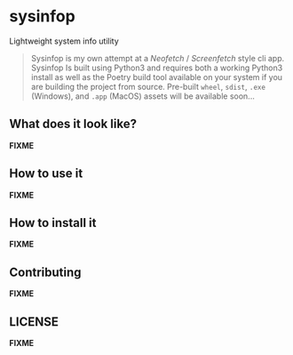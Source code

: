 # sysinfop
Lightweight system info utility

> Sysinfop is my own attempt at a _Neofetch_ / _Screenfetch_ style cli app. Sysinfop Is built using Python3 and requires both a working
> Python3 install as well as the Poetry build tool available on your system if you are building the project from source. Pre-built `wheel`,
> `sdist`, `.exe` (Windows), and `.app` (MacOS) assets will be available soon...

## What does it look like?

__FIXME__

## How to use it

__FIXME__

## How to install it

__FIXME__

## Contributing

__FIXME__

## LICENSE

__FIXME__

